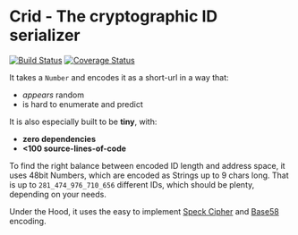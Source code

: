 # Crid - The cryptographic ID serializer

[![Build Status](hhttps://img.shields.io/travis/Swatinem/crid.svg)](https://travis-ci.org/Swatinem/crid)
[![Coverage Status](https://img.shields.io/codecov/c/github/Swatinem/crid.svg)](https://codecov.io/gh/Swatinem/crid)

It takes a `Number` and encodes it as a short-url in a way that:

- _appears_ random
- is hard to enumerate and predict

It is also especially built to be **tiny**, with:

- **zero dependencies**
- **<100 source-lines-of-code**

To find the right balance between encoded ID length and address space, it uses
48bit Numbers, which are encoded as Strings up to 9 chars long.
That is up to `281_474_976_710_656` different IDs, which should be plenty,
depending on your needs.

Under the Hood, it uses the easy to implement [Speck Cipher][speck] and
[Base58][base58] encoding.

[speck]: https://en.wikipedia.org/wiki/Speck_%28cipher%29
[base58]: https://en.wikipedia.org/wiki/Base58
